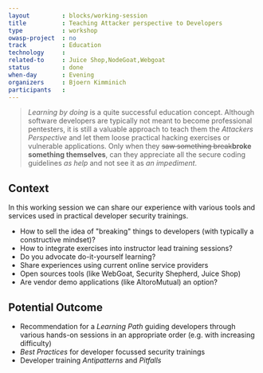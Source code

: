 ```yaml
---
layout         : blocks/working-session
title          : Teaching Attacker perspective to Developers
type           : workshop
owasp-project  : no
track          : Education
technology     :
related-to     : Juice Shop,NodeGoat,Webgoat
status         : done
when-day       : Evening
organizers     : Bjoern Kimminich
participants   :
---
```


> _Learning by doing_ is a quite successful education concept. Although
> software developers are typically not meant to become professional
> pentesters, it is still a valuable approach to teach them the
> _Attackers Perspective_ and let them loose practical hacking exercises
> or vulnerable applications. Only when they ~~saw something
> break~~**broke something themselves**, can they appreciate all the
> secure coding guidelines _as help_ and not see it as _an impediment_.

## Context

In this working session we can share our experience with various tools
and services used in practical developer security trainings.

- How to sell the idea of "breaking" things to developers (with
  typically a constructive mindset)?
- How to integrate exercises into instructor lead training sessions?
- Do you advocate do-it-yourself learning?
- Share experiences using current online service providers
- Open sources tools (like WebGoat, Security Shepherd, Juice Shop)
- Are vendor demo applications (like AltoroMutual) an option?

## Potential Outcome

- Recommendation for a _Learning Path_ guiding developers through
  various hands-on sessions in an appropriate order (e.g. with
  increasing difficulty)
- _Best Practices_ for developer focussed security trainings
- Developer training _Antipatterns_ and _Pitfalls_
